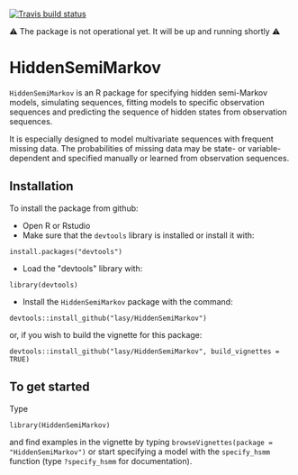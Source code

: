 <!-- badges: start -->
  [![Travis build status](https://travis-ci.com/lasy/HiddenSemiMarkov.svg?branch=master)](https://travis-ci.com/lasy/HiddenSemiMarkov)
  <!-- badges: end -->
  
  :warning: The package is not operational yet. It will be up and running shortly :warning:

# HiddenSemiMarkov

`HiddenSemiMarkov` is an R package for specifying hidden semi-Markov models, simulating sequences, fitting models to specific observation sequences and predicting the sequence of hidden states from observation sequences.

It is especially designed to model multivariate sequences with frequent missing data. The probabilities of missing data may be state- or variable-dependent and specified manually or learned from observation sequences.

## Installation

To install the package from github:
* Open R or Rstudio
* Make sure that the `devtools` library is installed or install it with:

`install.packages("devtools")`

* Load the "devtools" library with: 

`library(devtools)`

* Install the `HiddenSemiMarkov` package with the command:

`devtools::install_github("lasy/HiddenSemiMarkov")` 

or, if you wish to build the vignette for this package:

`devtools::install_github("lasy/HiddenSemiMarkov", build_vignettes = TRUE)` 


## To get started

Type 

`library(HiddenSemiMarkov)` 

and find examples in the vignette by typing `browseVignettes(package = "HiddenSemiMarkov")` 
or start specifying a model with the `specify_hsmm` function (type `?specify_hsmm` for documentation).
